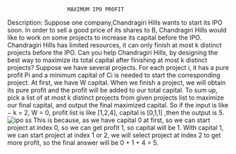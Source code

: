                        MAXIMUM IPO PROFIT   
Description: Suppose one company,Chandragiri Hills wants to start its IPO soon. In order to sell a good price of its shares to B, Chandragiri Hills would like to work on some projects to increase its capital before the IPO. Chandragiri Hills has limited resources, it can only finish at most k distinct projects before the IPO. Can you help Chandragiri Hills, by designing the best way to maximize its total capital after finishing at most k distinct projects?
Suppose we have several projects. For each project i, it has a pure profit Pi and a minimum capital of Ci is needed to start the corresponding project. At first, we have W capital. When we finish a project, we will obtain its pure profit and the profit will be added to our total capital.
To sum up, pick a list of at most k distinct projects from given projects list to maximize our final capital, and output the final maximized capital.
So if the input is like − k = 2, W = 0, profit list is like [1,2,4], capital is [0,1,1] ,then the output is 5.
![ipo ss](https://github.com/sujanacharya39/MaximumIpoProfit/assets/152710537/083f2b24-5e30-48ab-8aed-c214723e76f9)
This is because, as we have capital 0 at first, so we can start project at index 0, so we can get profit 1, so capital will be 1. With capital 1, we can start project at index 1 or 2, we will select project at index 2 to get more profit, so the final answer will be 0 + 1 + 4 = 5.

